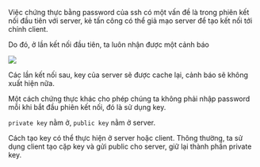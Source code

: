 Việc chứng thực bằng password của ssh có một vấn đề là trong phiên kết nối đầu tiên với server, kẻ tấn công có thể giả mạo server để tạo kết nối tới chính client.

Do đó, ở lần kết nối đầu tiên, ta luôn nhận được một cảnh báo 

<img src="http://i.imgur.com/JSIfL0S.png">

Các lần kết nối sau, key của server sẽ được cache lại, cảnh báo sẽ không xuất hiện nữa. 

Một cách chứng thực khác cho phép chúng ta không phải nhập password mỗi khi bắt đầu phiên kết nối, đó là sử dụng key.

`private key` nằm ở, `public key` nằm ở server.

Cách tạo key có thể thực hiện ở server hoặc client. Thông thường, ta sử dụng client tạo cặp key và gửi public cho server, giữ lại thành phần private key.



 

